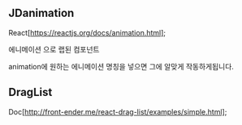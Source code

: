 ## JDanimation

React[https://reactjs.org/docs/animation.html];

에니메이션 으로 랩된 컴포넌트

animation에 원하는 에니메이션 명칭을 넣으면
그에 알맞게 작동하게됩니다.

## DragList

Doc[http://front-ender.me/react-drag-list/examples/simple.html];
